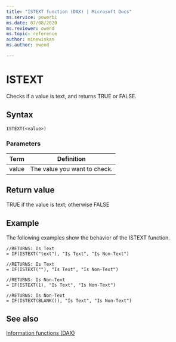 ```yaml
---
title: "ISTEXT function (DAX) | Microsoft Docs"
ms.service: powerbi 
ms.date: 07/08/2020
ms.reviewer: owend
ms.topic: reference
author: minewiskan
ms.author: owend

---
```

# ISTEXT

Checks if a value is text, and returns TRUE or FALSE.  
  
## Syntax  
  
```dax
ISTEXT(<value>)  
```
  
### Parameters  
  
|Term|Definition|  
|--------|--------------|  
|value|The value you want to check.|  
  
## Return value

TRUE if the value is text; otherwise FALSE  
  
## Example

The following examples show the behavior of the ISTEXT function.  
  
```dax
//RETURNS: Is Text  
= IF(ISTEXT("text"), "Is Text", "Is Non-Text")  
  
//RETURNS: Is Text  
= IF(ISTEXT(""), "Is Text", "Is Non-Text")  
  
//RETURNS: Is Non-Text  
= IF(ISTEXT(1), "Is Text", "Is Non-Text")  
  
//RETURNS: Is Non-Text  
= IF(ISTEXT(BLANK()), "Is Text", "Is Non-Text")  
```
  
## See also

[Information functions &#40;DAX&#41;](information-functions-dax.md)  
